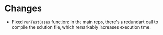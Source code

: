 # Changes

-   Fixed `runTestCases` function: In the main repo, there's a redundant call to
    compile the solution file, which remarkably increases execution time.
